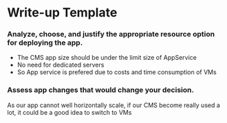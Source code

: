 # Write-up Template

### Analyze, choose, and justify the appropriate resource option for deploying the app.

- The CMS app size should be under the limit size of AppService
- No need for dedicated servers
- So App service is prefered due to costs and time consumption of VMs 



### Assess app changes that would change your decision.

As our app cannot well horizontally scale, if our CMS become really used a lot, it could be a good idea to switch to VMs 